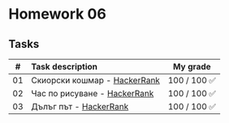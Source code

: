 # Homework 06

## Tasks
| # | Task description | My grade |
| - | :--------------- | :-------: |
| 01 | Скиорски кошмар - [HackerRank](https://www.hackerrank.com/contests/sda-hw-6-2023/challenges/vertical-sums) | 100 / 100 ✅ |
| 02 | Час по рисуване - [HackerRank](https://www.hackerrank.com/contests/sda-hw-6-2023/challenges/task3score) | 100 / 100 ✅ |
| 03 | Дълъг път - [HackerRank](https://www.hackerrank.com/contests/sda-hw-6-2023/challenges/task2sum) | 100 / 100 ✅ |
